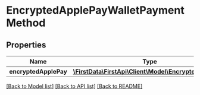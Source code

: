 # EncryptedApplePayWalletPaymentMethod

## Properties
Name | Type | Description | Notes
------------ | ------------- | ------------- | -------------
**encryptedApplePay** | [**\FirstData\FirstApi\Client\Model\EncryptedApplePay**](EncryptedApplePay.md) |  | 

[[Back to Model list]](../README.md#documentation-for-models) [[Back to API list]](../README.md#documentation-for-api-endpoints) [[Back to README]](../README.md)


